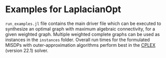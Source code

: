 # Examples for LaplacianOpt
`run_examples.jl` file contains the main driver file which can be executed to synthesize an optimal graph with maximum algebraic connectivity, for a given weighted graph. Multiple weighted complete graphs can be used as instances in the `instances` folder. Overall run times for the formulated MISDPs with outer-approximation algorithms perform best in the [CPLEX](https://github.com/jump-dev/CPLEX.jl) (version 22.1) solver. 